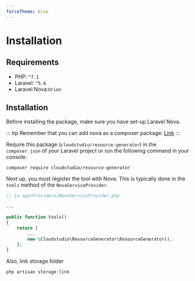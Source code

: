 ```yaml
---
forceTheme: blue
---
```


# Installation

## Requirements
	
* PHP: `^7.1`
* Laravel: `^5.6`
* Laravel Nova:`Orion` 

## Installation

Before installing the package, make sure you have set-up Laravel Nova.

::: tip
Remember that you can add nova as a composer package: [Link](https://nova.laravel.com/docs/1.0/installation.html#installing-nova-via-composer)
:::


Require this package (`cloudstudio/resource-generator`) in the `composer.json` of your Laravel project or run the following command in your console:

```
composer require cloudstudio/resource-generator
```

Next up, you must register the tool with Nova. This is typically done in the `tools` method of the `NovaServiceProvider`.

```php
// in app/Providers/NovaServiceProvider.php

...

public function tools()
{
    return [
        ...
        new \Cloudstudio\ResourceGenerator\ResourceGenerator(),
    ];
}
```

Also, link storage folder

```php
php artisan storage:link
```